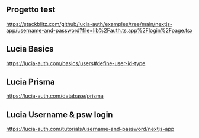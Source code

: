 
## Progetto test 
https://stackblitz.com/github/lucia-auth/examples/tree/main/nextjs-app/username-and-password?file=lib%2Fauth.ts,app%2Flogin%2Fpage.tsx


## Lucia Basics
https://lucia-auth.com/basics/users#define-user-id-type


## Lucia Prisma 
https://lucia-auth.com/database/prisma


## Lucia Username & psw login
https://lucia-auth.com/tutorials/username-and-password/nextjs-app

